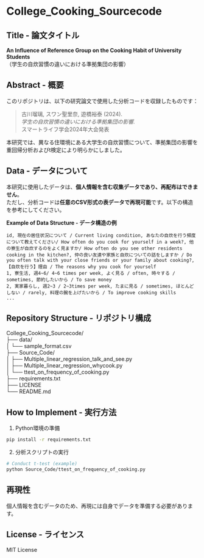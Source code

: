 # College_Cooking_Sourcecode

## Title - 論文タイトル
**An Influence of Reference Group on the Cooking Habit of University Students**  
（学生の自炊習慣の違いにおける準拠集団の影響）

## Abstract - 概要

このリポジトリは、以下の研究論文で使用した分析コードを収録したものです：

> 古川瑠璃, スワン聖里奈, 遊橋裕泰 (2024).  
> *学生の自炊習慣の違いにおける準拠集団の影響.*  
> スマートライフ学会2024年大会発表

本研究では、異なる住環境にある大学生の自炊習慣について、準拠集団の影響を重回帰分析およびt検定により明らかにしました。

## Data - データについて

本研究に使用したデータは、**個人情報を含む収集データであり、再配布はできません**。  
ただし、分析コードは**任意のCSV形式の表データで再現可能**です。以下の構造を参考にしてください。

**Example of Data Structure - データ構造の例**
```csv
id, 現在の居住状況について / Current living condition, あなたの自炊を行う頻度について教えてください/ How often do you cook for yourself in a week?, 他の寮生が自炊するのをよく見ますか/ How often do you see other residents cooking in the kitchen?, 仲の良い友達や家族と自炊についての話をしますか / Do you often talk with your close friends or your family about cooking?, 【自炊を行う】理由 / The reasons why you cook for yourself
1, 寮生活, 週4~6/ 4~6 times per week, よく見る / often, 時々する / sometimes, 節約したいから / To save money
2, 実家暮らし, 週2~3 / 2~3times per week, たまに見る / sometimes, ほとんどしない / rarely, 料理の腕を上げたいから / To improve cooking skills
...
```

## Repository Structure - リポジトリ構成
College_Cooking_Sourcecode/  
├── data/  
│   └── sample_format.csv  
├── Source_Code/  
│   ├── Multiple_linear_regression_talk_and_see.py  
│   ├── Multiple_linear_regression_whycook.py  
│   └── ttest_on_frequency_of_cooking.py  
├── requirements.txt  
├── LICENSE  
└── README.md

## How to Implement - 実行方法

1. Python環境の準備
```bash
pip install -r requirements.txt
```
2. 分析スクリプトの実行
```bash
# Conduct t-test (example)
python Source_Code/ttest_on_frequency_of_cooking.py
```

## 再現性

個人情報を含むデータのため、再現には自身でデータを準備する必要があります。

## License - ライセンス
MIT License

